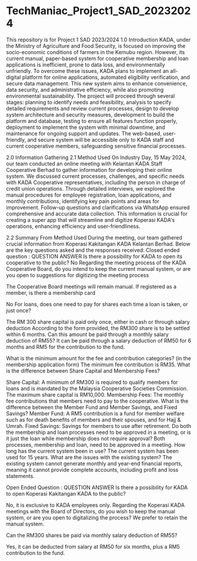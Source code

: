 # TechManiac_Project1_SAD_20232024
This repository is for Project 1 SAD 2023/2024
1.0 Introduction
KADA, under the Ministry of Agriculture and Food Security, is focused on improving the socio-economic conditions of farmers in the Kemubu region. However, its current manual, paper-based system for cooperative membership and loan applications is inefficient, prone to data loss, and environmentally unfriendly. To overcome these issues, KADA plans to implement an all-digital platform for online applications, automated eligibility verification, and secure data management. This new system aims to enhance convenience, data security, and administrative efficiency, while also promoting environmental sustainability.
The project will proceed through several stages: planning to identify needs and feasibility, analysis to specify detailed requirements and review current processes, design to develop system architecture and security measures, development to build the platform and database, testing to ensure all features function properly, deployment to implement the system with minimal downtime, and maintenance for ongoing support and updates. The web-based, user-friendly, and secure system will be accessible only to KADA staff and current cooperative members, safeguarding sensitive financial processes.




2.0 Information Gathering
2.1 Method Used
On Industry Day, 15 May 2024, our team conducted an online meeting with Kelantan KADA Staff Cooperative Berhad to gather information for developing their online system. We discussed current processes, challenges, and specific needs with KADA Cooperative representatives, including the person in charge of credit union operations. Through detailed interviews, we explored the manual procedures for employee registration, loan applications, and monthly contributions, identifying key pain points and areas for improvement. Follow-up questions and clarifications via WhatsApp ensured comprehensive and accurate data collection. This information is crucial for creating a super app that will streamline and digitize Koperasi KADA's operations, enhancing efficiency and user-friendliness.

2.2 Summary From Method Used
During the meeting, our team gathered crucial information from Koperasi Kakitangan KADA Kelantan Berhad. Below are the key questions asked and the responses received:
Closed ended question : 
QUESTION 
ANSWER
 Is there a possibility for KADA to open its cooperative to the public?
No
Regarding the meeting process of the KADA Cooperative Board, do you intend to keep the current manual system, or are you open to suggestions for digitizing the meeting process 


The Cooperative Board meetings will remain manual.
If registered as a member, is there a membership card


No 
For loans, does one need to pay for shares each time a loan is taken, or just once?


The RM 300 share capital is paid only once, either in cash or through salary deduction
According to the form provided, the RM300 share is to be settled within 6 months. Can this amount be paid through a monthly salary deduction of RM55?
It can be paid through a salary deduction of RM50 for 6 months and RM5 for the contribution to the fund.


What is the minimum amount for the fee and contribution categories? (in the membership application form)
The minimum fee contribution is RM35.
What is the difference between Share Capital and Membership Fees?


Share Capital: A minimum of RM300 is required to qualify members for loans and is mandated by the Malaysia Cooperative Societies Commission. The maximum share capital is RM10,000.
Membership Fees: The monthly fee contributions that members need to pay to the cooperative.
What is the difference between the Member Fund and Member Savings, and Fixed Savings?
Member Fund: A RM5 contribution is a fund for member welfare such as for death benefits of members and their spouses, and for Hajj & Umrah.
Fixed Savings: Savings for members to use after retirement.
Do both the membership and loan processes need to be approved in a meeting, or is it just the loan while membership does not require approval?
Both processes, membership and loan, need to be approved in a meeting.
How long has the current system been in use?
The current system has been used for 15 years.
What are the issues with the existing system?
The existing system cannot generate monthly and year-end financial reports, meaning it cannot provide complete accounts, including profit and loss statements.

Open Ended Question : 
QUESTION 
ANSWER
Is there a possibility for KADA to open Koperasi Kakitangan KADA to the public?


No, it is exclusive to KADA employees only.
Regarding the Koperasi KADA meetings with the Board of Directors, do you wish to keep the manual system, or are you open to digitalizing the process?
We prefer to retain the manual system.


Can the RM300 shares be paid via monthly salary deduction of RM55?


Yes, it can be deducted from salary at RM50 for six months, plus a RM5 contribution to the fund.




















